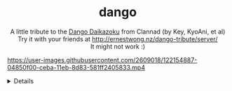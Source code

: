 <div align="center">
  <h1>dango</h1>
  <p>A little tribute to the <a href="https://www.youtube.com/watch?v=XXDxZ0YGWG8">Dango Daikazoku</a> from Clannad (by Key, KyoAni, et al)<br/>Try it with your friends at <a href="http://ernestwong.nz/dango-tribute/server/">http://ernestwong.nz/dango-tribute/server/</a><br/>It might not work :)</p>
</div>

https://user-images.githubusercontent.com/2609018/122154887-04850f00-ceba-11eb-8d83-581ff2405833.mp4

<details>

## What is this?

Just a little experiment made using the [Bevy game engine](https://bevyengine.org/) to get myself a bit more familiar with Rust.

I don't take pride in the quality of this codebase. It is full of hacks, non-idiomatic Bevy code, and more inefficient hacks. Be warned when looking through the code.

## Will I continue to work on this?

No. I don't want to ruin the image of Clannad any further. Let's keep this as a small experiment.

## Blob physics

The dangos are octagon meshes, simulated as [FEM surfaces](https://www.nphysics.org/rustdoc/nphysics2d/object/struct.FEMSurface.html) within [nphysics](https://www.nphysics.org/).

To get variable jump heights, it applies a jump force that:
1. spikes when the jump button is pressed, and
2. decays until the jump button is released.
3. drops to zero after the jump button is released.

By default, these FEM surfaces like to roll around. To fix their angle so they're always upright, it measures the aggregate angle and angular momentum of the whole dango using its 8 individual FEM surface elements, and then use something that resembles a [PD control loop](https://en.wikipedia.org/wiki/PID_controller) to lock it in place naturally. To re-enable rolling, we just turn off this PD control loop.

To get the wobbly walking animation, it modulates the horizontal walking force with some squishing and stretching.

Currently, the dango physics don't obey Newton's third law (i.e. the jump force is asymmetrically applied), so if two dangos ever get tangled, they can fly into the air ignoring gravity.

## Blob drawing

To draw the dangos, I used a Catmull-Rom spline from the [Splines crate](https://github.com/phaazon/splines) to smooth the octagon out into 32 vertices, and then used the [lyon crate](https://github.com/nical/lyon) to tessellate them into triangular meshes that can be rendered.

The shadows are just hard-coded octagons on the ground. The eyes are also tessellated using lyon, and are made to blink once in a while using a simple finite state machine.

## Background and post-processing

The background and the hand-drawn look are done in a [post-processing shader](client/assets/shaders/frameshader.webgl2.frag) with the help of a [bevy plugin that's propably not good enough to be made into its own public crate](crates/bevy_prototype_frameshader/src/lib.rs). The fragment shader script is pretty slow and unnecessarily intensive, so I had to limit the size of the screen to keep the framerate consistently smooth. The shader script itself was inspired from [a shadertoy script](https://www.shadertoy.com/view/MsKfRw) by [flockaroo](https://www.flockaroo.at/).

## Music

Yeah, sorry, the short background music was whipped up in a day or two, so it sounds kinda bad. I used [Dorico](https://en.wikipedia.org/wiki/Dorico) to write it up, and then performed it with [Spitfire Audio's BBC Symphony Orchestra Discover's](https://www.spitfireaudio.com/shop/a-z/bbc-symphony-orchestra-discover/) celesta instrument, recorded inside [Cakewalk](http://www.cakewalk.com/).

The audio playback might not start in Chrome due to Chrome's [autoplay policies](https://developers.google.com/web/updates/2017/09/autoplay-policy-changes#webaudio), and at the moment, there might be some audio degradation at the start of the playback.

## Multiplayer

The prediction/rollback logic was eventually refactored out into its own crate: [CrystalOrb](https://github.com/ErnWong/CrystalOrb). This networking code probably isn't efficient, and there are still some bugs that show up when the browser tab sleeps for too long.

The player hosts the servers themselves, but it's still written in a server-client way, so it's like an inefficient version of peer-to-peer? The connections are established using WebRTC, with a WebSocket signalling server written in Rust using [Actix](https://actix.rs/). However, I haven't configured a TURN server, so many connections could fail. Trying to connect within a LAN might also have some issues, because web browser anonymize their IP addresses by using an mDNS address, but not all OSes support them.

## Patches

To get this experiment somewhat working, I hacked together some patches for some dependencies. Some of the patches are genuine fixes and enhancements, but most of them are short-term solutions that are specific to this experiment. When I get time, I'll see if I can make proper pull-requests for some of the fixes back into the upstream repositories.

</details>

